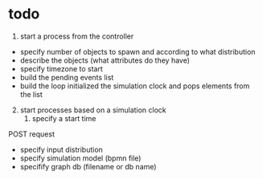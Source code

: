 # todo

1. start a process from the controller
 - specify number of objects to spawn and according to what distribution
 - describe the objects (what attributes do they have)
 - specify timezone to start
 - build the pending events list
 - build the loop initialized the simulation clock and pops elements from the list


2. start processes based on a simulation clock
   1. specify a start time


POST request 
 - specify input distribution
 - specify simulation model (bpmn file)
 - specifify graph db (filename or db name)